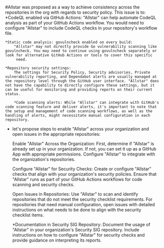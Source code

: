#Allstar was proposed as a way to achieve consistency across the repositories in the org with regards to security policy. This issue is to:
    *CodeQL enabled via GitHub Actions:
        "Allstar" can help automate CodeQL analysis as part of your GitHub Actions workflow. You would need to configure "Allstar" to include CodeQL checks in your repository's workflow file.

    *Static code analysis: govulncheck enabled on every build:
        "Allstar" may not directly provide Go vulnerability scanning like govulncheck. You may need to continue using govulncheck separately or look for alternative GitHub Actions or tools to cover this specific
         need.

    *Repository security settings:
        The settings for Security Policy, Security advisories, Private vulnerability reporting, and Dependabot alerts are usually managed at the repository level through the GitHub user interface. "Allstar" does not have the capability to directly configure these settings, but it can be useful for monitoring and providing reports on their current status.

        *Code scanning alerts: While "Allstar" can integrate with GitHub's code scanning feature and deliver alerts, it's important to note that the setup and management of code scanning workflows, as well as the handling of alerts, might necessitate manual configuration in each repository.

* let's propose steps to enable "Allstar" across your organization and open issues in the appropriate repositories:

    Enable "Allstar" Across the Organization:
        First, determine if "Allstar" is already set up in your organization. If not, you can set it up as a GitHub App with appropriate permissions.
        Configure "Allstar" to integrate with the organization's repositories.

    Configure "Allstar" for Security Checks:
        Create or configure "Allstar" checks that align with your organization's security policies.
        Ensure that "Allstar" runs as part of your GitHub Actions workflows for code scanning and security checks.

    Open Issues in Repositories:
        Use "Allstar" to scan and identify repositories that do not meet the security checklist requirements.
        For repositories that need manual configuration, open issues with detailed instructions on what needs to be done to align with the security checklist items.

    *Documentation in Security SIG Repository:
        Document the usage of "Allstar" in your organization's Security SIG repository.
        Include instructions on how to configure "Allstar" for security checks and provide guidance on interpreting its reports.